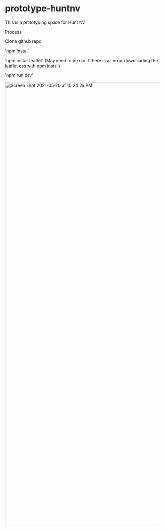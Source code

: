 # prototype-huntnv
This is a prototyping space for Hunt NV

Process

Clone github repo

'npm install'

'npm install leaflet' (May need to be ran if there is an error downloading the leaflet css with npm install)

'npm run dev'

<img width="1440" alt="Screen Shot 2021-05-20 at 10 24 26 PM" src="https://user-images.githubusercontent.com/12036982/119086429-55d4d800-b9ba-11eb-9656-012603f2a9ff.png">

